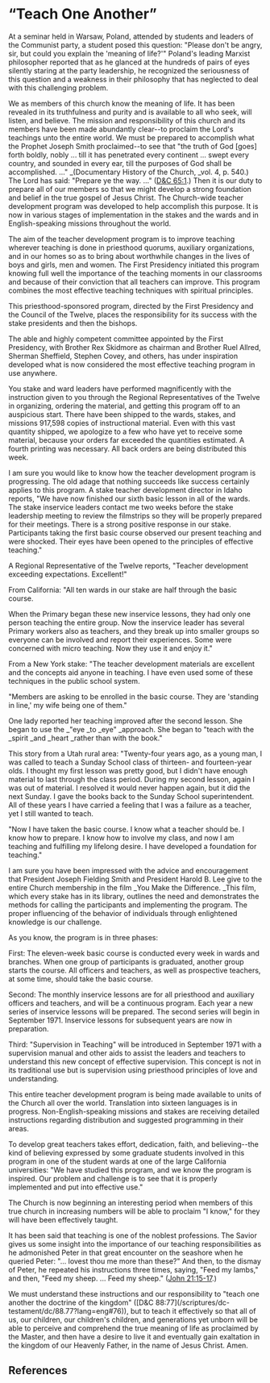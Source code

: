 # “Teach One Another”

At a seminar held in Warsaw, Poland, attended by students and leaders of the
Communist party, a student posed this question: "Please don't be angry, sir,
but could you explain the 'meaning of life?'" Poland's leading Marxist
philosopher reported that as he glanced at the hundreds of pairs of eyes
silently staring at the party leadership, he recognized the seriousness of
this question and a weakness in their philosophy that has neglected to deal
with this challenging problem.

We as members of this church know the meaning of life. It has been revealed in
its truthfulness and purity and is available to all who seek, will listen, and
believe. The mission and responsibility of this church and its members have
been made abundantly clear--to proclaim the Lord's teachings unto the entire
world. We must be prepared to accomplish what the Prophet Joseph Smith
proclaimed--to see that "the truth of God [goes] forth boldly, nobly ... till it
has penetrated every continent ... swept every country, and sounded in every
ear, till the purposes of God shall be accomplished. ..." _(Documentary History
of the Church, _vol. 4, p. 540.) The Lord has said: "Prepare ye the way. ..."
([D&amp;C 65:1](/scriptures/dc-testament/dc/65.1?lang=eng#0).) Then it is our
duty to prepare all of our members so that we might develop a strong
foundation and belief in the true gospel of Jesus Christ. The Church-wide
teacher development program was developed to help accomplish this purpose. It
is now in various stages of implementation in the stakes and the wards and in
English-speaking missions throughout the world.

The aim of the teacher development program is to improve teaching wherever
teaching is done in priesthood quorums, auxiliary organizations, and in our
homes so as to bring about worthwhile changes in the lives of boys and girls,
men and women. The First Presidency initiated this program knowing full well
the importance of the teaching moments in our classrooms and because of their
conviction that all teachers can improve. This program combines the most
effective teaching techniques with spiritual principles.

This priesthood-sponsored program, directed by the First Presidency and the
Council of the Twelve, places the responsibility for its success with the
stake presidents and then the bishops.

The able and highly competent committee appointed by the First Presidency,
with Brother Rex Skidmore as chairman and Brother Ruel Allred, Sherman
Sheffield, Stephen Covey, and others, has under inspiration developed what is
now considered the most effective teaching program in use anywhere.

You stake and ward leaders have performed magnificently with the instruction
given to you through the Regional Representatives of the Twelve in organizing,
ordering the material, and getting this program off to an auspicious start.
There have been shipped to the wards, stakes, and missions 917,598 copies of
instructional material. Even with this vast quantity shipped, we apologize to
a few who have yet to receive some material, because your orders far exceeded
the quantities estimated. A fourth printing was necessary. All back orders are
being distributed this week.

I am sure you would like to know how the teacher development program is
progressing. The old adage that nothing succeeds like success certainly
applies to this program. A stake teacher development director in Idaho
reports, "We have now finished our sixth basic lesson in all of the wards. The
stake inservice leaders contact me two weeks before the stake leadership
meeting to review the filmstrips so they will be properly prepared for their
meetings. There is a strong positive response in our stake. Participants
taking the first basic course observed our present teaching and were shocked.
Their eyes have been opened to the principles of effective teaching."

A Regional Representative of the Twelve reports, "Teacher development
exceeding expectations. Excellent!"

From California: "All ten wards in our stake are half through the basic
course.

When the Primary began these new inservice lessons, they had only one person
teaching the entire group. Now the inservice leader has several Primary
workers also as teachers, and they break up into smaller groups so everyone
can be involved and report their experiences. Some were concerned with micro
teaching. Now they use it and enjoy it."

From a New York stake: "The teacher development materials are excellent and
the concepts aid anyone in teaching. I have even used some of these techniques
in the public school system.

"Members are asking to be enrolled in the basic course. They are 'standing in
line,' my wife being one of them."

One lady reported her teaching improved after the second lesson. She began to
use the _"eye _to _eye" _approach. She began to "teach with the _spirit _and
_heart _rather than with the book."

This story from a Utah rural area: "Twenty-four years ago, as a young man, I
was called to teach a Sunday School class of thirteen- and fourteen-year olds.
I thought my first lesson was pretty good, but I didn't have enough material
to last through the class period. During my second lesson, again I was out of
material. I resolved it would never happen again, but it did the next Sunday.
I gave the books back to the Sunday School superintendent. All of these years
I have carried a feeling that I was a failure as a teacher, yet I still wanted
to teach.

"Now I have taken the basic course. I know what a teacher should be. I know
how to prepare. I know how to involve my class, and now I am teaching and
fulfilling my lifelong desire. I have developed a foundation for teaching."

I am sure you have been impressed with the advice and encouragement that
President Joseph Fielding Smith and President Harold B. Lee give to the entire
Church membership in the film _You Make the Difference. _This film, which
every stake has in its library, outlines the need and demonstrates the methods
for calling the participants and implementing the program. The proper
influencing of the behavior of individuals through enlightened knowledge is
our challenge.

As you know, the program is in three phases:

First: The eleven-week basic course is conducted every week in wards and
branches. When one group of participants is graduated, another group starts
the course. All officers and teachers, as well as prospective teachers, at
some time, should take the basic course.

Second: The monthly inservice lessons are for all priesthood and auxiliary
officers and teachers, and will be a continuous program. Each year a new
series of inservice lessons will be prepared. The second series will begin in
September 1971. Inservice lessons for subsequent years are now in preparation.

Third: "Supervision in Teaching" will be introduced in September 1971 with a
supervision manual and other aids to assist the leaders and teachers to
understand this new concept of effective supervision. This concept is not in
its traditional use but is supervision using priesthood principles of love and
understanding.

This entire teacher development program is being made available to units of
the Church all over the world. Translation into sixteen languages is in
progress. Non-English-speaking missions and stakes are receiving detailed
instructions regarding distribution and suggested programming in their areas.

To develop great teachers takes effort, dedication, faith, and believing--the
kind of believing expressed by some graduate students involved in this program
in one of the student wards at one of the large California universities: "We
have studied this program, and we know the program is inspired. Our problem
and challenge is to see that it is properly implemented and put into effective
use."

The Church is now beginning an interesting period when members of this true
church in increasing numbers will be able to proclaim "I know," for they will
have been effectively taught.

It has been said that teaching is one of the noblest professions. The Savior
gives us some insight into the importance of our teaching responsibilities as
he admonished Peter in that great encounter on the seashore when he queried
Peter: "... lovest thou me more than these?" And then, to the dismay of Peter,
he repeated his instructions three times, saying, "Feed my lambs," and then,
"Feed my sheep. ... Feed my sheep." ([John
21:15-17](/scriptures/nt/john/21.15-17?lang=eng#14).)

We must understand these instructions and our responsibility to "teach one
another the doctrine of the kingdom" ([D&amp;C 88:77](/scriptures/dc-
testament/dc/88.77?lang=eng#76)), but to teach it effectively so that all of
us, our children, our children's children, and generations yet unborn will be
able to perceive and comprehend the true meaning of life as proclaimed by the
Master, and then have a desire to live it and eventually gain exaltation in
the kingdom of our Heavenly Father, in the name of Jesus Christ. Amen.

## References

